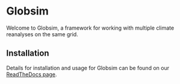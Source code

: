 # Globsim

Welcome to Globsim, a framework for working with multiple climate reanalyses on the same grid.

## Installation
Details for installation and usage for Globsim can be found on our [ReadTheDocs page](https://globsim.readthedocs.io/en/latest/?).
